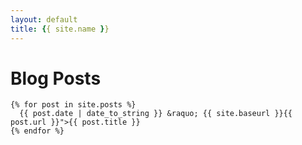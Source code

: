 ```yaml
---
layout: default
title: {{ site.name }}
---
```


# [](#header-1)Blog Posts

    {% for post in site.posts %}
      {{ post.date | date_to_string }} &raquo; {{ site.baseurl }}{{ post.url }}">{{ post.title }}
    {% endfor %}


